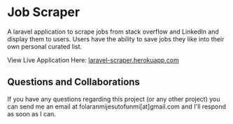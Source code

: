 # Job Scraper 

A laravel application to scrape jobs from stack overflow and LinkedIn and display them to users. Users have the ability to save jobs they like into their own personal curated list.

View Live Application Here: [laravel-scraper.herokuapp.com](laravel-scraper.herokuapp.com)

## Questions and Collaborations

If you have any questions regarding this project (or any other project) you can send me an email at folaranmijesutofunmi[at]gmail.com and I'll respond as soon as I can.
